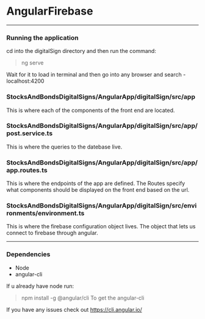 # AngularFirebase

---

### Running the application
cd into the digitalSign directory and then run the command:
> ng serve

Wait for it to load in terminal and then go into any browser and search - localhost:4200

### StocksAndBondsDigitalSigns/AngularApp/digitalSign/src/app
This is where each of the components of the front end are located.

### StocksAndBondsDigitalSigns/AngularApp/digitalSign/src/app/post.service.ts
This is where the queries to the datebase live.

### StocksAndBondsDigitalSigns/AngularApp/digitalSign/src/app/app.routes.ts
This is where the endpoints of the app are defined.
The Routes specify what components should be displayed on the front end based on the url.

### StocksAndBondsDigitalSigns/AngularApp/digitalSign/src/environments/environment.ts
This is where the firebase configuration object lives.
The object that lets us connect to firebase through angular.

---

### Dependencies
- Node
- angular-cli

If u already have node run:
> npm install -g @angular/cli
To get the angular-cli

If you have any issues check out https://cli.angular.io/
